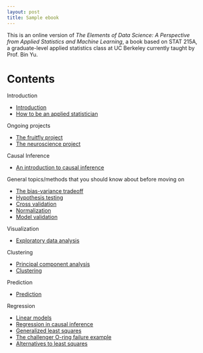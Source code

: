 ```yaml
---
layout: post
title: Sample ebook
---
```


This is an online version of *The Elements of Data Science: A Perspective from Applied Statistics and Machine Learning*, a book based on STAT 215A, a graduate-level applied statistics class at UC Berkeley currently taught by Prof. Bin Yu.



# Contents #

Introduction

* [Introduction][intro]
* [How to be an applied statistician][how]


Ongoing projects

* [The fruitfly project][fly]
* [The neuroscience project][neuro]


Causal Inference

* [An introduction to causal inference][causal]


General topics/methods that you should know about before moving on

* [The bias-variance tradeoff][trade]
* [Hypothesis testing][test]
* [Cross validation][cv]
* [Normalization][norm]
* [Model validation][valid]


Visualization

* [Exploratory data analysis][eda]


Clustering

* [Principal component analysis][pca]
* [Clustering][clust]

Prediction

* [Prediction][pred]

Regression

* [Linear models][lin]
* [Regression in causal inference][causalreg]
* [Generalized least squares][gls]
* [The challenger O-ring failure example][oring]
* [Alternatives to least squares][mest]


[intro]: 0-introduction.html 
[how]: 1-philosophy.html
[fly]: 2-fruitfly.html 
[causal]: 3-causal.html
[eda]: 4-eda.html 
[trade]: 5-tradeoff.html
[test]: 6-testing.html
[cv]: 7-cv.html
[lin]: 8-linear.html
[neuro]: 9-neuro.html
[norm]: 10-normalization.html
[pca]: 11-pca.html
[clust]: 12-clust.html
[pred]: 13-pred.html
[valid]: 14-valid.html
[causalreg]: 15-causalreg.html
[gls]: 16-gls.html
[oring]: 17-oring.html
[mest]: 18-mest.html

